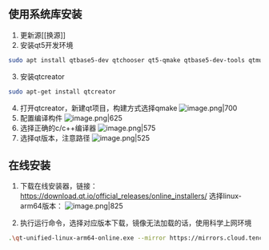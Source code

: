 ## 使用系统库安装
1. 更新源[[换源]]
2. 安装qt5开发环境
```bash
sudo apt install qtbase5-dev qtchooser qt5-qmake qtbase5-dev-tools qtmultimedia5-dev libqt5serialport5-dev
```
3. 安装qtcreator
```bash
sudo apt-get install qtcreator
```
4. 打开qtcreator，新建qt项目，构建方式选择qmake
![image.png|700](https://cdn.jsdelivr.net/gh/xuezhaorong/Picgo//Source/fix-dir/picgo/picgo-clipboard-images/2024/07/20/22-41-27-ae4a18e32912a74a9cfaacd6636f0ec3-20240720224126-894981.png)
5. 配置编译构件
![image.png|625](https://cdn.jsdelivr.net/gh/xuezhaorong/Picgo//Source/fix-dir/picgo/picgo-clipboard-images/2024/07/20/22-42-34-56bcaa1ed5cb4d5f71a5c090dfc4e2b0-20240720224233-7708d3.png)
6. 选择正确的c/c++编译器
![image.png|575](https://cdn.jsdelivr.net/gh/xuezhaorong/Picgo//Source/fix-dir/picgo/picgo-clipboard-images/2024/07/20/22-43-06-11739ecd9d5d37b89c70d9585995d2b0-20240720224305-5daa20.png)
7. 选择qt版本，注意路径
![image.png|525](https://cdn.jsdelivr.net/gh/xuezhaorong/Picgo//Source/fix-dir/picgo/picgo-clipboard-images/2024/07/20/22-43-32-a11230a63c1e3895ddc283978b6ab946-20240720224331-626d9c.png)

## 在线安装
1. 下载在线安装器，链接：https://download.qt.io/official_releases/online_installers/
选择linux-arm64版本：
![image.png|825](https://cdn.jsdelivr.net/gh/xuezhaorong/Picgo//Source/fix-dir/picgo/picgo-clipboard-images/2024/11/21/23-57-10-00547982d8557b8ad1ef7995a2543d20-20241121235709-db3ccc.png)


2. 执行运行命令，选择对应版本下载，镜像无法加载的话，使用科学上网环境
```bash
.\qt-unified-linux-arm64-online.exe --mirror https://mirrors.cloud.tencent.com/qt/
```